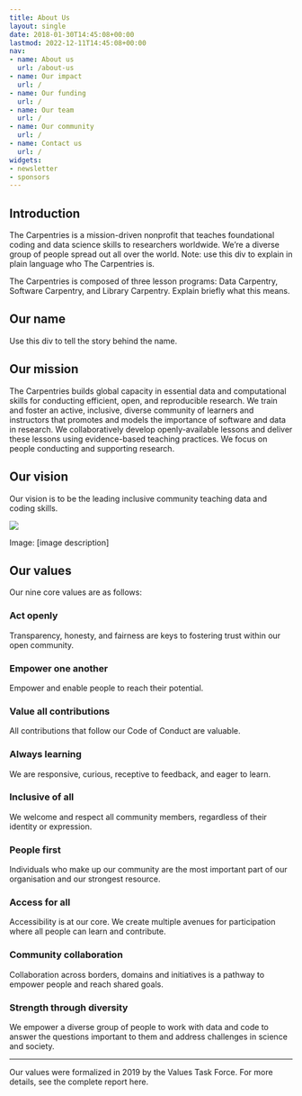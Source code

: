 ```yaml
---
title: About Us
layout: single
date: 2018-01-30T14:45:08+00:00
lastmod: 2022-12-11T14:45:08+00:00
nav:
- name: About us
  url: /about-us
- name: Our impact
  url: /
- name: Our funding
  url: /
- name: Our team
  url: /
- name: Our community
  url: /
- name: Contact us
  url: /
widgets:
- newsletter
- sponsors
---
```




## Introduction

The Carpentries is a mission-driven nonprofit that teaches foundational coding and data science skills to researchers worldwide. We’re a diverse group of people spread out all over the world. Note: use this div to explain in plain language who The Carpentries is.

The Carpentries is composed of three lesson programs: Data Carpentry, Software Carpentry, and Library Carpentry. Explain briefly what this means.

## Our name

Use this div to tell the story behind the name.

## Our mission

The Carpentries builds global capacity in essential data and computational skills for conducting efficient, open, and reproducible research. We train and foster an active, inclusive, diverse community of learners and instructors that promotes and models the importance of software and data in research. We collaboratively develop openly-available lessons and deliver these lessons using evidence-based teaching practices. We focus on people conducting and supporting research.

## Our vision

Our vision is to be the leading inclusive community teaching data and coding skills.

![](/about-us.png)

Image: \[image description\]

## Our values

Our nine core values are as follows:

### Act openly

Transparency, honesty, and fairness are keys to fostering trust within our open community.

### Empower one another

Empower and enable people to reach their potential.

### Value all contributions

All contributions that follow our Code of Conduct are valuable.

### Always learning

We are responsive, curious, receptive to feedback, and eager to learn.

### Inclusive of all

We welcome and respect all community members, regardless of their identity or expression.

### People first

Individuals who make up our community are the most important part of our organisation and our strongest resource.

### Access for all

Accessibility is at our core. We create multiple avenues for participation where all people can learn and contribute.

### Community collaboration

Collaboration across borders, domains and initiatives is a pathway to empower people and reach shared goals.

### Strength through diversity

We empower a diverse group of people to work with data and code to answer the questions important to them and address challenges in science and society.

* * *

Our values were formalized in 2019 by the Values Task Force. For more details, see the complete report here.